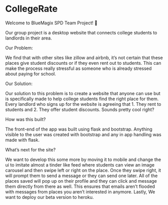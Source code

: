 # CollegeRate

Welcome to BlueMagix SPD Team Project! 👋 

Our group project is a desktop website that connects college students to landlords in their area.

Our Problem: 

We find that with other sites like zillow and airbnb, it’s not certain that these places give student 
discounts or if they even rent out to students. This can make the process really stressful as someone 
who is already stressed about paying for school.

Our Solution:

Our solution to this problem is to create a website that anyone can use but is specifically made to 
help college students find the right place for them. Every landlord who signs up for the website is 
agreeing that 1. They rent to students and 2. They offer student discounts. Sounds pretty cool right?

How was this built?

The front-end of the app was built using flask and bootstrap. Anything visible to the user was 
created with bootstrap and any in app handling was made with flask. 

What’s next for the site?

We want to develop this some more by moving it to mobile and change the ui to imitate almost a 
tinder like feed where students can view an image carousel and then swipe left or right on the place. 
Once they swipe right, it will prompt them to send a message or they can send one later. All of the 
places saved will pop up on their profile and they can click and message them directly from there as 
well. This ensures that emails aren’t flooded with messages from places you aren’t interested in anymore.
Lastly, We want to deploy our beta version to heroku.
